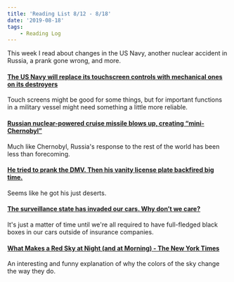 ```yaml
---
title: 'Reading List 8/12 - 8/18'
date: '2019-08-18'
tags:
	- Reading Log
---
```


This week I read about changes in the US Navy, another nuclear accident in Russia, a prank gone wrong, and more.
<!-- excerpt -->

#### [The US Navy will replace its touchscreen controls with mechanical ones on its destroyers](https://www.theverge.com/2019/8/11/20800111/us-navy-uss-john-s-mccain-crash-ntsb-report-touchscreen-mechanical-controls)

Touch screens might be good for some things, but for important functions in a military vessel might need something a little more reliable.

#### [Russian nuclear-powered cruise missile blows up, creating “mini-Chernobyl”](https://arstechnica.com/information-technology/2019/08/russian-nuclear-powered-cruise-missile-blows-up-creating-mini-chernobyl/)

Much like Chernobyl, Russia's response to the rest of the world has been less than forecoming.

#### [He tried to prank the DMV. Then his vanity license plate backfired big time.](https://mashable.com/article/dmv-vanity-license-plate-def-con-backfire/)

Seems like he got his just deserts.

#### [The surveillance state has invaded our cars. Why don’t we care?](https://www.fastcompany.com/90389104/the-surveillance-state-has-invaded-our-cars-why-dont-we-care)

It's just a matter of time until we're all required to have full-fledged black boxes in our cars outside of insurance companies.

#### [What Makes a Red Sky at Night (and at Morning) - The New York Times](https://www.nytimes.com/2019/08/13/science/what-makes-a-red-sky-at-night-and-at-morning.html)

An interesting and funny explanation of why the colors of the sky change the way they do.
